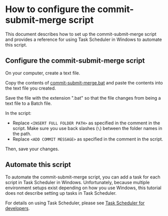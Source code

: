 # How to configure the commit-submit-merge script

This document describes how to set up the commit-submit-merge script and provides a reference for using Task Scheduler in Windows to automate this script.

## Configure the commit-submit-merge script

On your computer, create a text file. 

Copy the contents of [commit-submit-merge.bat](https://github.com/josh-wong/commit-submit-merge-script/blob/main/commit-submit-merge.bat) and paste the contents into the text file you created. 

Save the file with the extension ".bat" so that the file changes from being a text file to a Batch file.

In the script:

- Replace `<INSERT FULL FOLDER PATH>` as specified in the comment in the script. Make sure you use back slashes (`\`) between the folder names in the path.
- Replace `<ADD COMMIT MESSAGE>` as specified in the comment in the script.

Then, save your changes.

## Automate this script

To automate the commit-submit-merge script, you can add a task for each script in Task Scheduler in Windows. Unfortunately, because multiple environment setups exist depending on how you use Windows, this tutorial does not describe setting up tasks in Task Scheduler.

For details on using Task Scheduler, please see [Task Scheduler for developers](https://docs.microsoft.com/en-us/windows/win32/taskschd/task-scheduler-start-page).
